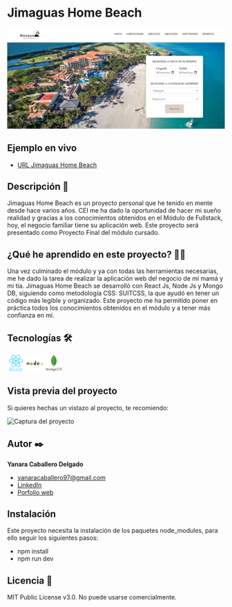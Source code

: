 # Jimaguas Home Beach
![Imagen del proyecto](https://github.com/yanaracd/react_jimaguas_home_beach/blob/main/public/assets/FireShot%20Capture%20003%20-%20Jimaguas%20Home%20Beach%20-%20jimaguashomebeach.netlify.app.png)

## Ejemplo en vivo
- [URL Jimaguas Home Beach](https://jimaguashomebeach.netlify.app/)

## Descripción 📑

Jimaguas Home Beach es un proyecto personal que he tenido en mente desde hace varios años. CEI me ha dado la oportunidad de hacer mi sueño realidad y gracias a los conocimientos obtenidos en el Módulo de Fullstack, hoy, el negocio familiar tiene su aplicación web. Este proyecto será presentado como Proyecto Final del módulo cursado.

## ¿Qué he aprendido en este proyecto? 🙇🏻 

Una vez culminado el módulo y ya con todas las herramientas necesarias, me he dado la tarea de realizar la aplicación web del negocio de mi mamá y mi tía. Jimaguas Home Beach se desarrolló con React Js, Node Js y Mongo DB, siguiendo como metodología CSS: SUITCSS, la que ayudó en tener un código más legible y organizado. Este proyecto me ha permitido poner en práctica todos los conocimientos obtenidos en el módulo y a tener más confianza en mí.

## Tecnologías 🛠
<a><img src="https://github.com/devicons/devicon/blob/master/icons/react/react-original-wordmark.svg" alt="ReactJS" width="40" height="40"/></a>
<a><img src="https://github.com/devicons/devicon/blob/master/icons/nodejs/nodejs-original-wordmark.svg" alt="NodeJS" width="40" height="40"/></a>
<a><img src="https://github.com/devicons/devicon/blob/master/icons/mongodb/mongodb-original-wordmark.svg" alt="MongoDB" width="40" height="40"/></a>

## Vista previa del proyecto
Si quieres hechas un vistazo al proyecto, te recomiendo:

![Captura del proyecto](https://github.com/yanaracd/react_jimaguas_home_beach/blob/main/public/assets/FireShot%20Capture%20002%20-%20Jimaguas%20Home%20Beach%20-%20jimaguashomebeach.netlify.app.png)

## Autor ✒️
**Yanara Caballero Delgado**

* [yanaracaballero97@gmail.com](yanaracaballero97@gmail.com)
* [LinkedIn](https://www.linkedin.com/in/yanaracaballero97/)
* [Porfolio web](https://github.com/yanaracd)

## Instalación 
Este proyecto necesita la instalación de los paquetes node_modules, para ello seguir los siguientes pasos:
* npm install
* npm run dev
  
## Licencia 📄
MIT Public License v3.0. No puede usarse comercialmente.
